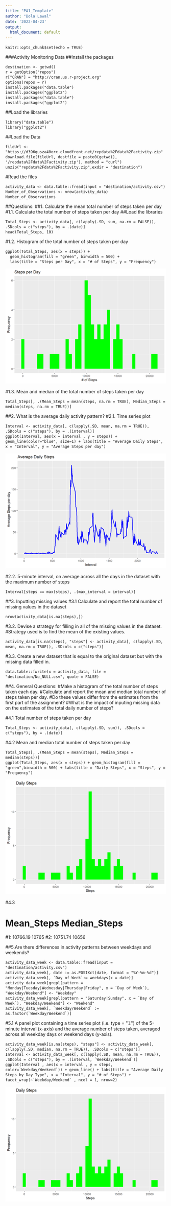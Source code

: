 ```yaml
---
title: "PA1_Template"
author: "Bola Lawal"
date: '2022-04-23'
output:
  html_document: default
---
```

```{r setup, include=FALSE}
knitr::opts_chunk$set(echo = TRUE)
```
###Activity Monitoring Data
##Install the packages
```{r}
destination <- getwd()
r = getOption("repos")
r["CRAN"] = "http://cran.us.r-project.org"
options(repos = r)
install.packages("data.table")
install.packages("ggplot2")
install.packages("data.table")
install.packages("ggplot2")
```

##Load the libraries
```{r}
library("data.table")
library("ggplot2")
```

##Load the Data
```{r}
fileUrl <- "https://d396qusza40orc.cloudfront.net/repdata%2Fdata%2Factivity.zip"
download.file(fileUrl, destfile = paste0(getwd(), '/repdata%2Fdata%2Factivity.zip'), method = "curl")
unzip("repdata%2Fdata%2Factivity.zip",exdir = "destination")
```


#Read the files
```{r}
activity_data <- data.table::fread(input = "destination/activity.csv")
Number_of_Observations <- nrow(activity_data)
Number_of_Observations
```


##Questions:
##1. Calculate the mean total number of steps taken per day
#1.1. Calculate the total number of steps taken per day
##Load the libraries
```{r}
Total_Steps <- activity_data[, c(lapply(.SD, sum, na.rm = FALSE)), .SDcols = c("steps"), by = .(date)] 
head(Total_Steps, 10)
```

#1.2. Histogram of the total number of steps taken per day
```{r, echo=TRUE}
ggplot(Total_Steps, aes(x = steps)) +
  geom_histogram(fill = "green", binwidth = 500) +
  labs(title = "Steps per Day", x = "# of Steps", y = "Frequency")
```
![](https://github.com/HDBalls/Case-Study-1/blob/main/PA1_Template_files/unnamed-chunk-6-1.png)

#1.3. Mean and median of the total number of steps taken per day
```{r, echo=TRUE}
Total_Steps[, .(Mean_Steps = mean(steps, na.rm = TRUE), Median_Steps = median(steps, na.rm = TRUE))]
```

##2. What is the average daily activity pattern?
#2.1. Time series plot
```{r}
Interval <- activity_data[, c(lapply(.SD, mean, na.rm = TRUE)), .SDcols = c("steps"), by = .(interval)] 
ggplot(Interval, aes(x = interval , y = steps)) + geom_line(color="blue", size=1) + labs(title = "Average Daily Steps", x = "Interval", y = "Average Steps per day")
```
![](https://github.com/HDBalls/Case-Study-1/blob/main/PA1_Template_files/unnamed-chunk-8-1.png)

#2.2. 5-minute interval, on average across all the days in the dataset with the maximum number of steps
```{r}
Interval[steps == max(steps), .(max_interval = interval)]
```

##3. Inputting missing values
#3.1 Calculate and report the total number of missing values in the dataset
```{r}
nrow(activity_data[is.na(steps),])
```

#3.2. Devise a strategy for filling in all of the missing values in the dataset.
#Strategy used is to find the mean of the existing values.
```{r}
activity_data[is.na(steps), "steps"] <- activity_data[, c(lapply(.SD, mean, na.rm = TRUE)), .SDcols = c("steps")]
```

#3.3. Create a new dataset that is equal to the original dataset but with the missing data filled in.
```{r}
data.table::fwrite(x = activity_data, file = "destination/No_NULL.csv", quote = FALSE)
```


##4. General Questions:
#Make a histogram of the total number of steps taken each day.
#Calculate and report the mean and median total number of steps taken per day. 
#Do these values differ from the estimates from the first part of the assignment? 
#What is the impact of inputing missing data on the estimates of the total daily number of steps?

#4.1 Total number of steps taken per day
```{r}
Total_Steps <- activity_data[, c(lapply(.SD, sum)), .SDcols = c("steps"), by = .(date)] 
```

#4.2 Mean and median total number of steps taken per day
```{r, echo=TRUE}
Total_Steps[, .(Mean_Steps = mean(steps), Median_Steps = median(steps))]
ggplot(Total_Steps, aes(x = steps)) + geom_histogram(fill = "green",binwidth = 500) + labs(title = "Daily Steps", x = "Steps", y = "Frequency")
```
![](https://github.com/HDBalls/Case-Study-1/blob/main/PA1_Template_files/unnamed-chunk-14-1.png)

#4.3
#   Mean_Steps      Median_Steps
#1:   10766.19        10765
#2:   10751.74        10656


##5.Are there differences in activity patterns between weekdays and weekends?
```{r}
activity_data_week <- data.table::fread(input = "destination/activity.csv")
activity_data_week[, date := as.POSIXct(date, format = "%Y-%m-%d")]
activity_data_week[, `Day of Week`:= weekdays(x = date)]
activity_data_week[grepl(pattern = "Monday|Tuesday|Wednesday|Thursday|Friday", x = `Day of Week`), "Weekday/Weekend"] <- "Weekday"
activity_data_week[grepl(pattern = "Saturday|Sunday", x = `Day of Week`), "Weekday/Weekend"] <- "Weekend"
activity_data_week[, `Weekday/Weekend` := as.factor(`Weekday/Weekend`)]
```

#5.1 A panel plot containing a time series plot (i.e. type = "𝚕") of the 5-minute interval (x-axis) and the average number of steps taken, averaged across all weekday days or weekend days (y-axis).
```{r, echo=TRUE}
activity_data_week[is.na(steps), "steps"] <- activity_data_week[, c(lapply(.SD, median, na.rm = TRUE)), .SDcols = c("steps")]
Interval <- activity_data_week[, c(lapply(.SD, mean, na.rm = TRUE)), .SDcols = c("steps"), by = .(interval, `Weekday/Weekend`)] 
ggplot(Interval , aes(x = interval , y = steps, color=`Weekday/Weekend`)) + geom_line() + labs(title = "Average Daily Steps by Day Type", x = "Interval", y = "# of Steps") + facet_wrap(~`Weekday/Weekend` , ncol = 1, nrow=2)
```
![](https://github.com/HDBalls/Case-Study-1/blob/main/PA1_Template_files/unnamed-chunk-14-1.png)